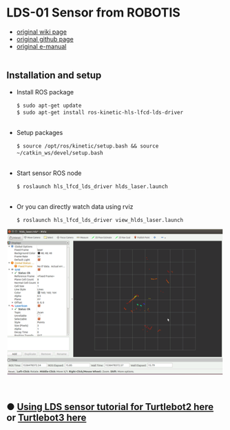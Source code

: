 # LDS-01 Sensor from ROBOTIS
+ [original wiki page](http://wiki.ros.org/hls_lfcd_lds_driver)
+ [original github page](https://github.com/ROBOTIS-GIT/hls_lfcd_lds_driver)
+ [original e-manual](http://emanual.robotis.com/docs/en/platform/turtlebot3/appendix_lds_01/)
</br></br>

## Installation and setup
+ Install ROS package
  ~~~shell
  $ sudo apt-get update
  $ sudo apt-get install ros-kinetic-hls-lfcd-lds-driver
  ~~~
  </br>
+ Setup packages
  ~~~shell
  $ source /opt/ros/kinetic/setup.bash && source ~/catkin_ws/devel/setup.bash
  ~~~
  </br>
+ Start sensor ROS node
  ~~~shell
  $ roslaunch hls_lfcd_lds_driver hlds_laser.launch
  ~~~
  </br>
+ Or you can directly watch data using rviz
  ~~~shell
  $ roslaunch hls_lfcd_lds_driver view_hlds_laser.launch
  ~~~

<p align="center">
  <img src="https://github.com/engcang/image-files/blob/master/hls_rviz.png" width="500"/>
</p>
<br>

## ● [Using LDS sensor tutorial for Turtlebot2 here](https://github.com/engcang/turtlebot2) or [Turtlebot3 here]()


